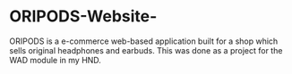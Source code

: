 # ORIPODS-Website-
ORIPODS is a e-commerce web-based application built for a shop which sells original headphones and earbuds. This was done as a project for the WAD module in my HND.
